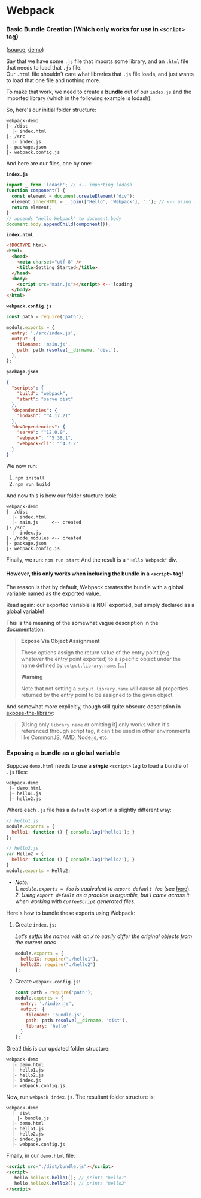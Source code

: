# Webpack  

### Basic Bundle Creation (Which only works for use in `<script>` tag)

([source](https://webpack.js.org/guides/getting-started/), [demo](https://stackblitz.com/github/webpack/webpack.js.org/tree/master/examples/getting-started?file=README.md&terminal=)) 

Say that we have some `.js` file that imports some library, and an `.html` file that needs to load that `.js` file.  
Our `.html` file shouldn't care what libraries that `.js` file loads, and just wants to load that one file and nothing more.

To make that work, we need to create a **bundle** out of our `index.js` and the imported library (which in the following example is lodash).

So, here's our initial folder structure:

```git
webpack-demo
|- /dist
  |- index.html
|- /src
  |- index.js
|- package.json
|- webpack.config.js
```

And here are our files, one by one:

**`index.js`**  
```js
import _ from 'lodash'; // <-- importing lodash
function component() {
  const element = document.createElement('div');
  element.innerHTML = _.join(['Hello', 'Webpack'], ' '); // <-- using lodash
  return element;
}
// appends "Hello Webpack" to document.body
document.body.appendChild(component());
```

**`index.html`**  
```html
<!DOCTYPE html>
<html>
  <head>
    <meta charset="utf-8" />
    <title>Getting Started</title>
  </head>
  <body>
    <script src="main.js"></script> <-- loading 
  </body>
</html>
```

**`webpack.config.js`**  
```js
const path = require('path');

module.exports = {
  entry: './src/index.js',
  output: {
    filename: 'main.js',
    path: path.resolve(__dirname, 'dist'),
  },
};
```

**`package.json`**
```json
{
  "scripts": {
    "build": "webpack",
    "start": "serve dist"
  },
  "dependencies": {
    "lodash": "^4.17.21"
  },
  "devDependencies": {
    "serve": "^12.0.0",
    "webpack": "^5.38.1",
    "webpack-cli": "^4.7.2"
  }
}
```

We now run:
1. `npm install` 
2. `npm run build`

And now this is how our folder stucture look:

```git
webpack-demo
|- /dist
  |- index.html
  |- main.js     <-- created
|- /src
  |- index.js
|- /node_modules <-- created
|- package.json
|- webpack.config.js
```

Finally, we run:
`npm run start`
And the result is a `"Hello Webpack"` div.

#### However, this only works when including the bundle in a `<script>` tag!

The reason is that by default, Webpack creates the bundle with a global variable named as the exported value.

Read again: our exported variable is NOT exported, but simply declared as a global variable!

This is the meaning of the somewhat vague description in the [documentation](https://webpack.js.org/configuration/output/#expose-via-object-assignment):

> **Expose Via Object Assignment**
>
>These options assign the return value of the entry point (e.g. whatever the entry point exported) to a specific object under the name defined by `output.library.name`.
> [...]
> 
> **Warning**
>
> Note that not setting a `output.library.name` will cause all properties returned by the entry point to be assigned to the given object.

And somewhat more explicitly, though still quite obscure description in [expose-the-library](https://webpack.js.org/guides/author-libraries/#expose-the-library):

>[Using only `library.name` or omitting it] only works when it's referenced through script tag, it can't be used in other environments like CommonJS, AMD, Node.js, etc.

 
### Exposing a bundle as a global variable  


Suppose `demo.html` needs to use a ***single*** `<script>` tag to load a bundle of `.js` files:  

```
webpack-demo
 |- demo.html
 |- hello1.js
 |- hello2.js
```
    
Where each `.js` file has a `default` export in a slightly different way:  
    
```javascript
// hello1.js
module.exports = {
  hello1: function () { console.log('hello1'); }
}; 
```
```javascript
// hello2.js
var Hello2 = {
  hello2: function () { console.log('hello2'); }
}
module.exports = Hello2;
```
        
* *Note:*  
  *1. `module.exports = foo` is equivalent to `export default foo`* (see [here](https://stackoverflow.com/a/34795237/3002584)).  
  *2. Using `export default` as a practice is arguable, but I came across it when working with `CoffeeScript` generated files.*   
  
       
Here's how to bundle these exports using Webpack:  
     
   1. Create `index.js`:  
        
      *Let's suffix the names with an `X` to easily differ the original objects from the current ones*  
       ```javascript
       module.exports = {
         hello1X: require("./hello1"),
         hello2X: require("./hello2")
       };
       ```
     
   2. Create `webpack.config.js`:  
     
      ```javascript
      const path = require('path');
      module.exports = {
        entry: './index.js',
        output: {
          filename: 'bundle.js',
          path: path.resolve(__dirname, 'dist'),
          library: 'hello'
        }
      };
      ```

Great! this is our updated folder structure:
      
```
webpack-demo
  |- demo.html
  |- hello1.js
  |- hello2.js
  |- index.js
  |- webpack.config.js
```
Now, run `webpack index.js`.  The resultant folder structure is:
```
webpack-demo
  |- dist
    |- bundle.js
  |- demo.html
  |- hello1.js
  |- hello2.js
  |- index.js
  |- webpack.config.js
```
Finally, in our `demo.html` file:
```html
<script src="./dist/bundle.js"></script>
<script>
   hello.hello1X.hello1(); // prints "hello1"
   hello.hello2X.hello2(); // prints "hello2"
</script>
```
